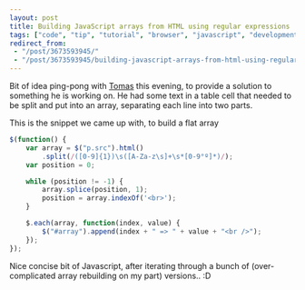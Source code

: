 ```yaml
---
layout: post
title: Building JavaScript arrays from HTML using regular expressions
tags: ["code", "tip", "tutorial", "browser", "javascript", "development"]
redirect_from:
 - "/post/3673593945/"
 - "/post/3673593945/building-javascript-arrays-from-html-using-regular/"
---
```


Bit of idea ping-pong with [Tomas](http://tmayr.com) this evening, to provide a solution to something he is working on. He had some text in a table cell that needed to be split and put into an array, separating each line into two parts.

<!-- more -->

This is the snippet we came up with, to build a flat array

```javascript
$(function() {
    var array = $("p.src").html()
        .split(/([0-9]{1})\s([A-Za-z\s]+\s*[0-9°º]*)/);
    var position = 0;

    while (position != -1) {
        array.splice(position, 1);
        position = array.indexOf('<br>');
    }

    $.each(array, function(index, value) {
        $("#array").append(index + " => " + value + "<br />");
    });
});
```

Nice concise bit of Javascript, after iterating through a bunch of (over-complicated array rebuilding on my part) versions.. :D
